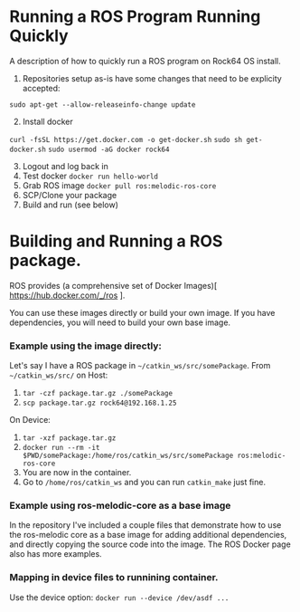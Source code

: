 # Running a ROS Program Running Quickly
A description of how to quickly run a ROS program on Rock64 OS install.

1. Repositories setup as-is have some changes that need to be explicity accepted:

`sudo apt-get --allow-releaseinfo-change update`

2. Install docker

`curl -fsSL https://get.docker.com -o get-docker.sh`
`sudo sh get-docker.sh` 
`sudo usermod -aG docker rock64`
 
3. Logout and log back in
4. Test docker
`docker run hello-world`
5. Grab ROS image
`docker pull ros:melodic-ros-core`
6. SCP/Clone your package
7. Build and run (see below)

# Building and Running a ROS package.
ROS provides (a comprehensive set of Docker Images)[ https://hub.docker.com/_/ros ].

You can use these images directly or build your own image. If you have dependencies, you will need to build your own base image.

### Example using the image directly:
Let's say I have a ROS package in `~/catkin_ws/src/somePackage`.
From `~/catkin_ws/src/` on Host:
1. `tar -czf package.tar.gz ./somePackage`
2. `scp package.tar.gz rock64@192.168.1.25`

On Device:
1. `tar -xzf package.tar.gz`
2. `docker run --rm -it $PWD/somePackage:/home/ros/catkin_ws/src/somePackage ros:melodic-ros-core`
3. You are now in the container.
4. Go to `/home/ros/catkin_ws` and you can run `catkin_make` just fine.

### Example using ros-melodic-core as a base image
In the repository I've included a couple files that demonstrate how to use the ros-melodic core as a base image for adding additional dependencies, and directly copying the source code into the image. The ROS Docker page also has more examples.

### Mapping in device files to runnining container.
Use the device option: `docker run --device /dev/asdf ...` 
